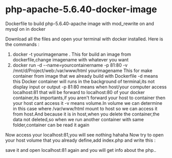 # php-apache-5.6.40-docker-image
Dockerfile to build php-5.6.40-apache image with mod_rewrite on and mysql on in docker

Download all the files and open your terminal with docker installed.
Here is the commands :
1. docker -t yourimagename .
This for build an image from dockerfile,change imagename with whatever you want
2. docker run -d --name=yourcontainername -p 81:80 -v /mnt/d/Project/web:/var/www/html yourimagename
This for make container from image that we already build with Dockerfile
-d means this Docker container will runs in the background of terminal,its not display input or output
-p 81:80 means when host/your computer access localhost:81 that will be forward to localhost:80 of your docker container,its importants,if you aren't forward your host to container then your host cant access it
-v means volume.In volume we can determine in this case where /var/www/html mount to host so we can access it from host.And because it is in host,when you delete the container,the data not deleted,so when we run another container with same folder,container can be read it again

Now access your localhost:81,you will see nothing hahaha
Now try to open your host volume that you already define,add index.php and write this :
<?php phpinfo(); ?>
save it and open localhost:81 again and you will get info about the php..
